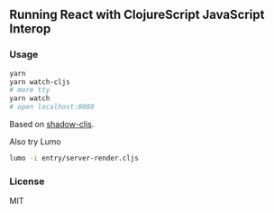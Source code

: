 
Running React with ClojureScript JavaScript Interop
----

### Usage

```bash
yarn
yarn watch-cljs
# more tty
yarn watch
# open localhost:8080
```

Based on [shadow-cljs](https://github.com/thheller/shadow-cljs).

Also try Lumo

```bash
lumo -i entry/server-render.cljs
```

### License

MIT
